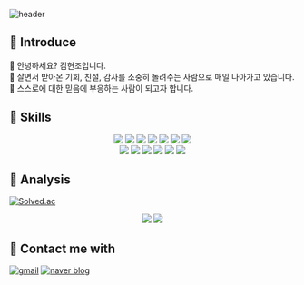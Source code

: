 ![header](https://capsule-render.vercel.app/api?type=soft&color=ffb88e&height=300&section=header&text=WELCOME&fontSize=90&animation=scaleIn)

## 👋 Introduce 

🌻 안녕하세요? 김현조입니다. <br>
🤗 살면서 받아온 기회, 친절, 감사를 소중히 돌려주는 사람으로 매일 나아가고 있습니다.<br>
🌱 스스로에 대한 믿음에 부응하는 사람이 되고자 합니다.

## 🌳 Skills

<div align="center">
<img src="https://img.shields.io/badge/HTML5-E34F26?style=flat-square&logo=HTML5&logoColor=white" />
<img src="https://img.shields.io/badge/CSS3-1572B6?style=flat-square&logo=css3&logoColor=white" />
<img src="https://img.shields.io/badge/JavaScript-F7DF1E?style=flat-square&logo=javascript&logoColor=black" />
<img src="https://img.shields.io/badge/Java-ED8B00?style=flat-square&logo=java&logoColor=white"/>
<img src="https://img.shields.io/badge/Python-3766AB?style=flat-square&logo=Python&logoColor=white"/>
<img src="https://img.shields.io/badge/Dart-0175C2?style=flat-square&logo=dart&logoColor=white" />
<img src="https://img.shields.io/badge/Node.js-43853D?style=flat-square&logo=node.js&logoColor=white" />
  <br>
<img src="https://img.shields.io/badge/Express.js-404D59?style=flat-square" />
<img src="https://img.shields.io/badge/Django-092E20?style=flat-square&logo=django&logoColor=white" />
<img src="https://img.shields.io/badge/Flutter-02569B?style=flat-square&logo=flutter&logoColor=white" />
<img src="https://img.shields.io/badge/MySQL-00000F?style=flat-square&logo=mysql&logoColor=white" />
<img src="https://img.shields.io/badge/Oracle-F80000?style=flat-square&logo=oracle&logoColor=white" />
<img src="https://img.shields.io/badge/MongoDB-4EA94B?style=flat-square&logo=mongodb&logoColor=white" />
</div>

## 🎢 Analysis 

[![Solved.ac](http://mazassumnida.wtf/api/mini/generate_badge?boj=alsxmqkqh23)](https://solved.ac/alsxmqkqh23) 

<div align="center">
  
<img src="https://github-readme-stats.vercel.app/api/top-langs/?username=Kim-Hyunjo&layout=compact&theme=slateorange" />
<img src="https://github-readme-stats.vercel.app/api?username=Kim-Hyunjo&theme=slateorange&hide=issues&count_private=true" />
</div>

## 💬 Contact me with
  
[![gmail](https://img.shields.io/badge/Gmail-D14836?style=flat-square&logo=gmail&logoColor=white)](mailto://alsxmqkqh@gmail.com?subject=[Github])
[![naver blog](https://img.shields.io/badge/Blog-3EAF0E?style=flat-square&logo=naver&logoColor=white)](https://blog.naver.com/tulip23)






